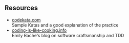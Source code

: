 ##  Resources

* [codekata.com](http://codekata.com/)<br>Sample Katas and a good explanation of the practice</dd>
* [coding-is-like-cooking.info](http://coding-is-like-cooking.info/)<br>Emily Bache's blog on software craftsmanship and TDD